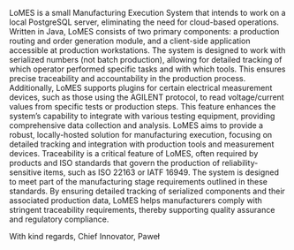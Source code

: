 LoMES is a small Manufacturing Execution System that intends to work on a local PostgreSQL server, eliminating the need for cloud-based operations.
Written in Java, LoMES consists of two primary components: a production routing and order generation module, and a client-side application accessible at production workstations.
The system is designed to work with serialized numbers (not batch production), allowing for detailed tracking of which operator performed specific tasks and with which tools. 
This ensures precise traceability and accountability in the production process.
Additionally, LoMES supports plugins for certain electrical measurement devices, such as those using the AGILENT protocol, to read voltage/current values from specific tests or production steps. 
This feature enhances the system’s capability to integrate with various testing equipment, providing comprehensive data collection and analysis.
LoMES aims to provide a robust, locally-hosted solution for manufacturing execution, focusing on detailed tracking and integration with production tools and measurement devices.
Traceability is a critical feature of LoMES, often required by products and ISO standards that govern the production of reliability-sensitive items, such as ISO 22163 or IATF 16949.
The system is designed to meet part of the manufacturing stage requirements outlined in these standards. By ensuring detailed tracking of serialized components and their associated production data,
LoMES helps manufacturers comply with stringent traceability requirements, thereby supporting quality assurance and regulatory compliance.

With kind regards,
Chief Innovator, Paweł
